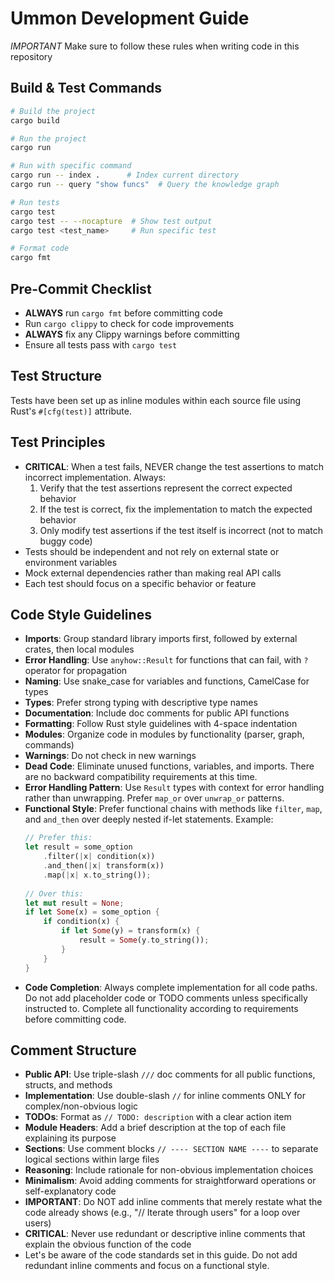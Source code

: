 # Ummon Development Guide

*IMPORTANT* Make sure to follow these rules when writing code in this repository

## Build & Test Commands
```bash
# Build the project
cargo build

# Run the project
cargo run

# Run with specific command
cargo run -- index .      # Index current directory
cargo run -- query "show funcs"  # Query the knowledge graph

# Run tests
cargo test
cargo test -- --nocapture  # Show test output
cargo test <test_name>     # Run specific test

# Format code
cargo fmt
```

## Pre-Commit Checklist
- **ALWAYS** run `cargo fmt` before committing code
- Run `cargo clippy` to check for code improvements
- **ALWAYS** fix any Clippy warnings before committing
- Ensure all tests pass with `cargo test`

## Test Structure
Tests have been set up as inline modules within each source file using Rust's `#[cfg(test)]` attribute.

## Test Principles
- **CRITICAL**: When a test fails, NEVER change the test assertions to match incorrect implementation. Always:
  1. Verify that the test assertions represent the correct expected behavior
  2. If the test is correct, fix the implementation to match the expected behavior
  3. Only modify test assertions if the test itself is incorrect (not to match buggy code)
- Tests should be independent and not rely on external state or environment variables
- Mock external dependencies rather than making real API calls
- Each test should focus on a specific behavior or feature


## Code Style Guidelines
- **Imports**: Group standard library imports first, followed by external crates, then local modules
- **Error Handling**: Use `anyhow::Result` for functions that can fail, with `?` operator for propagation
- **Naming**: Use snake_case for variables and functions, CamelCase for types
- **Types**: Prefer strong typing with descriptive type names
- **Documentation**: Include doc comments for public API functions
- **Formatting**: Follow Rust style guidelines with 4-space indentation
- **Modules**: Organize code in modules by functionality (parser, graph, commands)
- **Warnings**: Do not check in new warnings
- **Dead Code**: Eliminate unused functions, variables, and imports. There are no backward compatibility requirements at this time.
- **Error Handling Pattern**: Use `Result` types with context for error handling rather than unwrapping. Prefer `map_or` over `unwrap_or` patterns.
- **Functional Style**: Prefer functional chains with methods like `filter`, `map`, and `and_then` over deeply nested if-let statements. Example:
  ```rust
  // Prefer this:
  let result = some_option
      .filter(|x| condition(x))
      .and_then(|x| transform(x))
      .map(|x| x.to_string());
      
  // Over this:
  let mut result = None;
  if let Some(x) = some_option {
      if condition(x) {
          if let Some(y) = transform(x) {
              result = Some(y.to_string());
          }
      }
  }
  ```
- **Code Completion**: Always complete implementation for all code paths. Do not add placeholder code or TODO comments unless specifically instructed to. Complete all functionality according to requirements before committing code.

## Comment Structure
- **Public API**: Use triple-slash `///` doc comments for all public functions, structs, and methods
- **Implementation**: Use double-slash `//` for inline comments ONLY for complex/non-obvious logic
- **TODOs**: Format as `// TODO: description` with a clear action item
- **Module Headers**: Add a brief description at the top of each file explaining its purpose
- **Sections**: Use comment blocks `// ---- SECTION NAME ----` to separate logical sections within large files
- **Reasoning**: Include rationale for non-obvious implementation choices
- **Minimalism**: Avoid adding comments for straightforward operations or self-explanatory code
- **IMPORTANT**: Do NOT add inline comments that merely restate what the code already shows (e.g., "// Iterate through users" for a loop over users)
- **CRITICAL**: Never use redundant or descriptive inline comments that explain the obvious function of the code
- Let's be aware of the code standards set in this guide. Do not add redundant inline comments and focus on a functional style.
